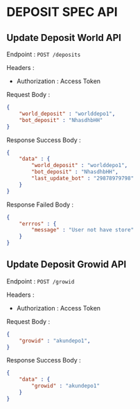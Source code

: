 # DEPOSIT SPEC API

## Update Deposit World API
Endpoint : `POST /deposits`

Headers : 
- Authorization : Access Token

Request Body :
```json
{
    "world_deposit" : "worlddepo1",
    "bot_deposit" : "NhasdhbHH" 
}
```

Response Success Body :
```json
{
    "data" : {
        "world_deposit" : "worlddepo1",
        "bot_deposit" : "NhasdhbHH",
        "last_update_bot" : "29878979798"
    }
}
```

Response Failed Body :
```json
{
    "errros" : {
        "message" : "User not have store"
    }
}
```

## Update Deposit Growid API
Endpoint : `POST /growid`

Headers : 
- Authorization : Access Token

Request Body :
```json
{
    "growid" : "akundepo1", 
}
```

Response Success Body :
```json
{
    "data" : {
        "growid" : "akundepo1"
    }
}
```